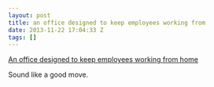 ```yaml
---
layout: post
title: an office designed to keep employees working from
date: 2013-11-22 17:04:33 Z
tags: []
---
```

[An office designed to keep employees working from home](http://fastcoexist.com/1678967/an-office-designed-to-keep-employees-working-from-home)

Sound like a good move.
